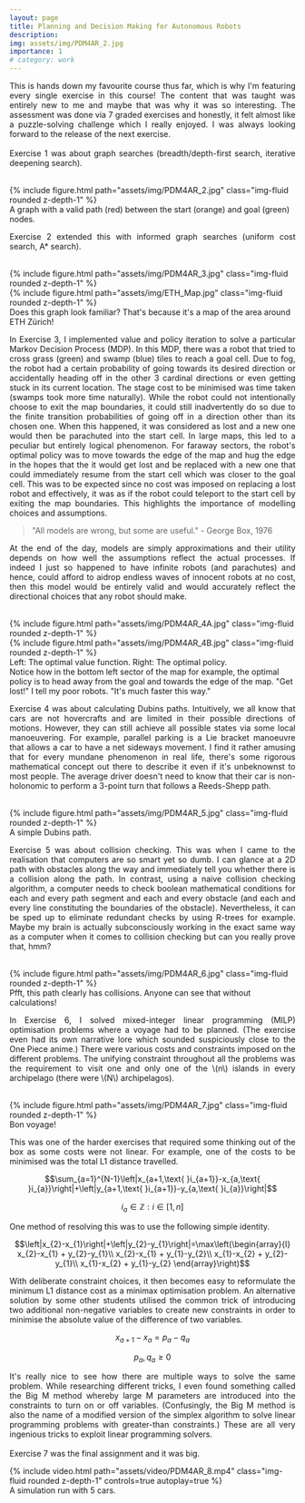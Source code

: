 ```yaml
---
layout: page
title: Planning and Decision Making for Autonomous Robots
description: 
img: assets/img/PDM4AR_2.jpg
importance: 1
# category: work
---
```

<p style="text-align: justify">
This is hands down my favourite course thus far, which is why I'm featuring every single exercise in this course! The content that was taught was entirely new to me and maybe that was why it was so interesting. The assessment was done via 7 graded exercises and honestly, it felt almost like a puzzle-solving challenge which I really enjoyed. I was always looking forward to the release of the next exercise.
<br><br>
Exercise 1 was about graph searches (breadth/depth-first search, iterative deepening search). 
<br><br>
</p>

<div class="row justify-content-center">
    <div class="col-">
        {% include figure.html path="assets/img/PDM4AR_2.jpg" class="img-fluid rounded z-depth-1" %}
    </div>
</div>
<div class="caption">
    A graph with a valid path (red) between the start (orange) and goal (green) nodes.
</div>

<p style="text-align: justify">
Exercise 2 extended this with informed graph searches (uniform cost search, A* search).
<br><br>
</p>

<div class="row justify-content-center">
    <div class="col-6">
        {% include figure.html path="assets/img/PDM4AR_3.jpg" class="img-fluid rounded z-depth-1" %}
    </div>
    <div class="col-6">
        {% include figure.html path="assets/img/ETH_Map.jpg" class="img-fluid rounded z-depth-1" %}
    </div>
</div>
<div class="caption">
    Does this graph look familiar? That's because it's a map of the area around ETH Zürich!
</div>

<p style="text-align: justify">
In Exercise 3, I implemented value and policy iteration to solve a particular Markov Decision Process (MDP). In this MDP, there was a robot that tried to cross grass (green) and swamp (blue) tiles to reach a goal cell. Due to fog, the robot had a certain probability of going towards its desired direction or accidentally heading off in the other 3 cardinal directions or even getting stuck in its current location. The stage cost to be minimised was time taken (swamps took more time naturally). While the robot could not intentionally choose to exit the map boundaries, it could still inadvertently do so due to the finite transition probabilities of going off in a direction other than its chosen one. When this happened, it was considered as lost and a new one would then be parachuted into the start cell. In large maps, this led to a peculiar but entirely logical phenomenon. For faraway sectors, the robot's optimal policy was to move towards the edge of the map and hug the edge in the hopes that the it would get lost and be replaced with a new one that could immediately resume from the start cell which was closer to the goal cell. This was to be expected since no cost was imposed on replacing a lost robot and effectively, it was as if the robot could teleport to the start cell by exiting the map boundaries. This highlights the importance of modelling choices and assumptions.
</p>

> "All models are wrong, but some are useful." - George Box, 1976

<p style="text-align: justify">
At the end of the day, models are simply approximations and their utility depends on how well the assumptions reflect the actual processes. If indeed I just so happened to have infinite robots (and parachutes) and hence, could afford to aidrop endless waves of innocent robots at no cost, then this model would be entirely valid and would accurately reflect the directional choices that any robot should make.
<br><br>
</p>

<div class="row justify-content-center">
    <div class="col-6">
        {% include figure.html path="assets/img/PDM4AR_4A.jpg" class="img-fluid rounded z-depth-1" %}
    </div>
    <div class="col-6">
        {% include figure.html path="assets/img/PDM4AR_4B.jpg" class="img-fluid rounded z-depth-1" %}
    </div>
</div>
<div class="caption">
    Left: The optimal value function. Right: The optimal policy.
    <br>
    Notice how in the bottom left sector of the map for example, the optimal policy is to head away from the goal and towards the edge of the map. "Get lost!" I tell my poor robots. "It's much faster this way."
</div>

<p style="text-align: justify">
Exercise 4 was about calculating Dubins paths. Intuitively, we all know that cars are not hovercrafts and are limited in their possible directions of motions. However, they can still achieve all possible states via some local manoeuvering. For example, parallel parking is a Lie bracket manoeuvre that allows a car to have a net sideways movement. I find it rather amusing that for every mundane phenomenon in real life, there's some rigorous mathematical concept out there to describe it even if it's unbeknownst to most people. The average driver doesn't need to know that their car is non-holonomic to perform a 3-point turn that follows a Reeds-Shepp path.
<br><br>
</p>

<div class="row justify-content-center">
    <div class="col-">
        {% include figure.html path="assets/img/PDM4AR_5.jpg" class="img-fluid rounded z-depth-1" %}
    </div>
</div>
<div class="caption">
    A simple Dubins path.
</div>

<p style="text-align: justify">
Exercise 5 was about collision checking. This was when I came to the realisation that computers are so smart yet so dumb. I can glance at a 2D path with obstacles along the way and immediately tell you whether there is a collision along the path. In contrast, using a naive collision checking algorithm, a computer needs to check boolean mathematical conditions for each and every path segment and each and every obstacle (and each and every line constituting the boundaries of the obstacle). Nevertheless, it can be sped up to eliminate redundant checks by using R-trees for example. Maybe my brain is actually subconsciously working in the exact same way as a computer when it comes to collision checking but can you really prove that, hmm?
<br><br>
</p>

<div class="row justify-content-center">
    <div class="col-">
        {% include figure.html path="assets/img/PDM4AR_6.jpg" class="img-fluid rounded z-depth-1" %}
    </div>
</div>
<div class="caption">
    Pfft, this path clearly has collisions. Anyone can see that without calculations!
</div>

<p style="text-align: justify">
In Exercise 6, I solved mixed-integer linear programming (MILP) optimisation problems where a voyage had to be planned. (The exercise even had its own narrative lore which sounded suspiciously close to the One Piece anime.) There were various costs and constraints imposed on the different problems. The unifying constraint throughout all the problems was the requirement to visit one and only one of the \(n\) islands in every archipelago (there were \(N\) archipelagos).
<br><br>
</p>

<div class="row justify-content-center">
    <div class="col-">
        {% include figure.html path="assets/img/PDM4AR_7.jpg" class="img-fluid rounded z-depth-1" %}
    </div>
</div>
<div class="caption">
    Bon voyage!
</div>

<p style="text-align: justify">
This was one of the harder exercises that required some thinking out of the box as some costs were not linear. For example, one of the costs to be minimised was the total L1 distance travelled.
</p>

$$\sum_{a=1}^{N-1}\left|x_{a+1,\text{ }i_{a+1}}-x_{a,\text{ }i_{a}}\right|+\left|y_{a+1,\text{ }i_{a+1}}-y_{a,\text{ }i_{a}}\right|$$

$$i_{a}\in \mathbb{Z}:i\in \left[1,n\right]$$

<p style="text-align: justify">
One method of resolving this was to use the following simple identity.
</p>

$$\left|x_{2}-x_{1}\right|+\left|y_{2}-y_{1}\right|=\max\left(\begin{array}{l}
x_{2}-x_{1} + y_{2}-y_{1}\\
x_{2}-x_{1} + y_{1}-y_{2}\\
x_{1}-x_{2} + y_{2}-y_{1}\\
x_{1}-x_{2} + y_{1}-y_{2}
\end{array}\right)$$

<p style="text-align: justify">
With deliberate constraint choices, it then becomes easy to reformulate the minimum L1 distance cost as a minimax optimisation problem. An alternative solution by some other students utilised the common trick of introducing two additional non-negative variables to create new constraints in order to minimise the absolute value of the difference of two variables.
</p>

$$x_{a+1}-x_{a}=p_{a}-q_{a}$$

$$p_{a},q_{a}\ge 0$$

<p style="text-align: justify">
It's really nice to see how there are multiple ways to solve the same problem. While researching different tricks, I even found something called the Big M method whereby large M parameters are introduced into the constraints to turn on or off variables. (Confusingly, the Big M method is also the name of a modified version of the simplex algorithm to solve linear programming problems with greater-than constraints.) These are all very ingenious tricks to exploit linear programming solvers.
<br><br>
Exercise 7 was the final assignment and it was big.
</p>

<div class="row justify-content-center">
    <div class="col-">
        {% include video.html path="assets/video/PDM4AR_8.mp4" class="img-fluid rounded z-depth-1" controls=true autoplay=true %}
    </div>
</div>
<div class="caption">
    A simulation run with 5 cars.
</div>
